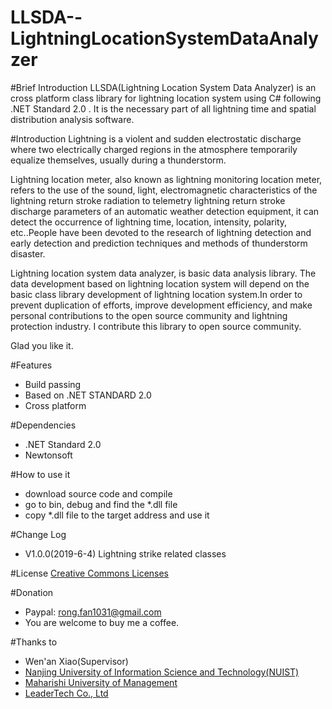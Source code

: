 # LLSDA--LightningLocationSystemDataAnalyzer
#Brief Introduction
LLSDA(Lightning Location System Data Analyzer) is an cross platform class library for lightning location system using C# following .NET Standard 2.0 . It is the necessary part of all lightning time and spatial distribution analysis software.

#Introduction
Lightning is a violent and sudden electrostatic discharge where two electrically charged regions in the atmosphere temporarily equalize themselves, usually during a thunderstorm.

Lightning location meter, also known as lightning monitoring location meter, refers to the use of the sound, light, electromagnetic characteristics of the lightning return stroke radiation to telemetry lightning return stroke discharge parameters of an automatic weather detection equipment, it can detect the occurrence of lightning time, location, intensity, polarity, etc..People have been devoted to the research of lightning detection and early detection and prediction techniques and methods of thunderstorm disaster.

Lightning location system data analyzer, is basic data analysis library. The data development based on lightning location system will depend on the basic class library development of lightning location system.In order to prevent duplication of efforts, improve development efficiency, and make personal contributions to the open source community and lightning protection industry. I contribute this library to open source community.

Glad you like it.

#Features
* Build passing
* Based on .NET STANDARD 2.0 
* Cross platform


#Dependencies
* .NET Standard 2.0
* Newtonsoft


#How to use it
* download source code and compile
* go to bin, debug and find the *.dll file
* copy *.dll file to the target address and use it


#Change Log
* V1.0.0(2019-6-4)
Lightning strike related classes

#License
[Creative Commons Licenses](https://creativecommons.org/share-your-work/licensing-types-examples/)

#Donation
* Paypal: rong.fan1031@gmail.com
* You are welcome to buy me a coffee.

#Thanks to
* Wen'an Xiao(Supervisor)
* [Nanjing University of Information Science and Technology(NUIST)](www.nuist.edu.cn)
* [Maharishi University of Management](https://www.mum.edu/)
* [LeaderTech Co., Ltd](http://www.leader-tech.net)
